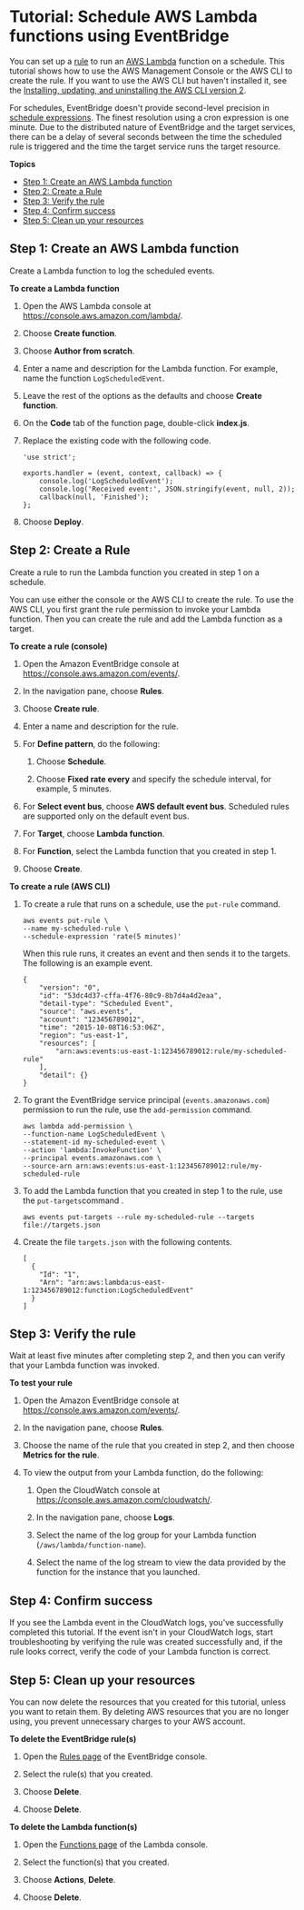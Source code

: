 # Tutorial: Schedule AWS Lambda functions using EventBridge<a name="eb-run-lambda-schedule"></a>

You can set up a [rule](eb-rules.md) to run an [AWS Lambda](https://docs.aws.amazon.com/lambda/latest/dg/welcome.html) function on a schedule\. This tutorial shows how to use the AWS Management Console or the AWS CLI to create the rule\. If you want to use the AWS CLI but haven't installed it, see the [Installing, updating, and uninstalling the AWS CLI version 2](https://docs.aws.amazon.com/cli/latest/userguide/install-cliv2.html)\.

For schedules, EventBridge doesn't provide second\-level precision in [schedule expressions](eb-create-rule-schedule.md)\. The finest resolution using a cron expression is one minute\. Due to the distributed nature of EventBridge and the target services, there can be a delay of several seconds between the time the scheduled rule is triggered and the time the target service runs the target resource\. 

**Topics**
+ [Step 1: Create an AWS Lambda function](#eb-create-lambda-function)
+ [Step 2: Create a Rule](#eb-schedule-create-rule)
+ [Step 3: Verify the rule](#eb-schedule-test-rule)
+ [Step 4: Confirm success](#success)
+ [Step 5: Clean up your resources](#cleanup)

## Step 1: Create an AWS Lambda function<a name="eb-create-lambda-function"></a>

Create a Lambda function to log the scheduled events\. 

**To create a Lambda function**

1. Open the AWS Lambda console at [https://console\.aws\.amazon\.com/lambda/](https://console.aws.amazon.com/lambda/)\.

1. Choose **Create function**\.

1. Choose **Author from scratch**\.

1. Enter a name and description for the Lambda function\. For example, name the function `LogScheduledEvent`\.

1. Leave the rest of the options as the defaults and choose **Create function**\.

1. On the **Code** tab of the function page, double\-click **index\.js**\.

1. Replace the existing code with the following code\.

   ```
   'use strict';
   
   exports.handler = (event, context, callback) => {
       console.log('LogScheduledEvent');
       console.log('Received event:', JSON.stringify(event, null, 2));
       callback(null, 'Finished');
   };
   ```

1. Choose **Deploy**\.

## Step 2: Create a Rule<a name="eb-schedule-create-rule"></a>

Create a rule to run the Lambda function you created in step 1 on a schedule\.

You can use either the console or the AWS CLI to create the rule\. To use the AWS CLI, you first grant the rule permission to invoke your Lambda function\. Then you can create the rule and add the Lambda function as a target\.

**To create a rule \(console\)**

1. Open the Amazon EventBridge console at [https://console\.aws\.amazon\.com/events/](https://console.aws.amazon.com/events/)\.

1. In the navigation pane, choose **Rules**\.

1. Choose **Create rule**\.

1. Enter a name and description for the rule\.

1. For **Define pattern**, do the following:

   1. Choose **Schedule**\.

   1. Choose **Fixed rate every** and specify the schedule interval, for example, 5 minutes\.

1. For **Select event bus**, choose **AWS default event bus**\. Scheduled rules are supported only on the default event bus\.

1. For **Target**, choose **Lambda function**\.

1. For **Function**, select the Lambda function that you created in step 1\.

1. Choose **Create**\.

**To create a rule \(AWS CLI\)**

1. To create a rule that runs on a schedule, use the  `put-rule` command\.

   ```
   aws events put-rule \
   --name my-scheduled-rule \
   --schedule-expression 'rate(5 minutes)'
   ```

   When this rule runs, it creates an event and then sends it to the targets\. The following is an example event\.

   ```
   {
       "version": "0",
       "id": "53dc4d37-cffa-4f76-80c9-8b7d4a4d2eaa",
       "detail-type": "Scheduled Event",
       "source": "aws.events",
       "account": "123456789012",
       "time": "2015-10-08T16:53:06Z",
       "region": "us-east-1",
       "resources": [
           "arn:aws:events:us-east-1:123456789012:rule/my-scheduled-rule"
       ],
       "detail": {}
   }
   ```

1. To grant the EventBridge service principal \(`events.amazonaws.com`\) permission to run the rule, use the  `add-permission` command\.

   ```
   aws lambda add-permission \
   --function-name LogScheduledEvent \
   --statement-id my-scheduled-event \
   --action 'lambda:InvokeFunction' \
   --principal events.amazonaws.com \
   --source-arn arn:aws:events:us-east-1:123456789012:rule/my-scheduled-rule
   ```

1. To add the Lambda function that you created in step 1 to the rule, use the  `put-targets`command \.

   ```
   aws events put-targets --rule my-scheduled-rule --targets file://targets.json
   ```

1. Create the file `targets.json` with the following contents\.

   ```
   [
     {
       "Id": "1", 
       "Arn": "arn:aws:lambda:us-east-1:123456789012:function:LogScheduledEvent"
     }
   ]
   ```

## Step 3: Verify the rule<a name="eb-schedule-test-rule"></a>

Wait at least five minutes after completing step 2, and then you can verify that your Lambda function was invoked\.

**To test your rule**

1. Open the Amazon EventBridge console at [https://console\.aws\.amazon\.com/events/](https://console.aws.amazon.com/events/)\.

1. In the navigation pane, choose **Rules**\.

1. Choose the name of the rule that you created in step 2, and then choose **Metrics for the rule**\.

1. To view the output from your Lambda function, do the following:

   1. Open the CloudWatch console at [https://console\.aws\.amazon\.com/cloudwatch/](https://console.aws.amazon.com/cloudwatch/)\.

   1. In the navigation pane, choose **Logs**\.

   1. Select the name of the log group for your Lambda function \(`/aws/lambda/function-name`\)\.

   1. Select the name of the log stream to view the data provided by the function for the instance that you launched\. 

## Step 4: Confirm success<a name="success"></a>

If you see the Lambda event in the CloudWatch logs, you've successfully completed this tutorial\. If the event isn't in your CloudWatch logs, start troubleshooting by verifying the rule was created successfully and, if the rule looks correct, verify the code of your Lambda function is correct\.

## Step 5: Clean up your resources<a name="cleanup"></a>

You can now delete the resources that you created for this tutorial, unless you want to retain them\. By deleting AWS resources that you are no longer using, you prevent unnecessary charges to your AWS account\.

**To delete the EventBridge rule\(s\)**

1. Open the [Rules page](https://console.aws.amazon.com/events/home#/rule) of the EventBridge console\.

1. Select the rule\(s\) that you created\.

1. Choose **Delete**\.

1. Choose **Delete**\.

**To delete the Lambda function\(s\)**

1. Open the [Functions page](https://console.aws.amazon.com/lambda/home#/functions) of the Lambda console\.

1. Select the function\(s\) that you created\.

1. Choose **Actions**, **Delete**\.

1. Choose **Delete**\.